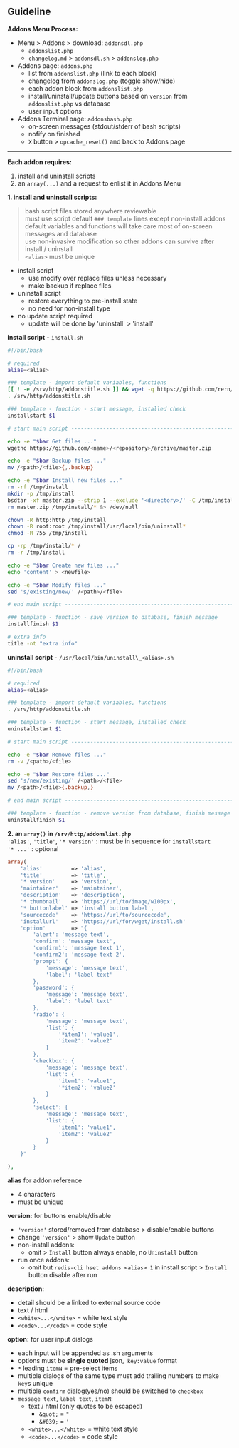 Guideline
---
**Addons Menu Process:**  
- Menu > Addons > download: `addonsdl.php`
  - `addonslist.php`
  - `changelog.md` > `addonsdl.sh` > `addonslog.php`
- Addons page: `addons.php`
  - list from `addonslist.php` (link to each block)
  - changelog from `addonslog.php` (toggle show/hide)
  - each addon block from `addonslist.php`
  - install/uninstall/update buttons based on `version` from `addonslist.php` vs database
  - user input options
- Addons Terminal page: `addonsbash.php`
  - on-screen messages (stdout/stderr of bash scripts)
  - nofify on finished
  - `X` button > `opcache_reset()` and back to Addons page
  
---

**Each addon requires:**  
1. install and uninstall scripts
2. an `array(...)` and a request to enlist it in Addons Menu
  
**1. install and uninstall scripts:**  
> bash script files stored anywhere reviewable  
> must use script default `### template` lines except non-install addons  
> default variables and functions will take care most of on-screen messages and database  
> use non-invasive modification so other addons can survive after install / uninstall  
> `<alias>` must be unique  

- install script  
  - use modify over replace files unless necessary
  - make backup if replace files
- uninstall script
  - restore everything to pre-install state
  - no need for non-install type
- no update script required
  - update will be done by 'uninstall' > 'install'
  
**install script** - `install.sh`  
```sh
#!/bin/bash

# required
alias=<alias>

### template - import default variables, functions
[[ ! -e /srv/http/addonstitle.sh ]] && wget -q https://github.com/rern/RuneAudio_Addons/raw/master/srv/http/addonstitle.sh -P /srv/http
. /srv/http/addonstitle.sh

### template - function - start message, installed check
installstart $1

# start main script ---------------------------------------------------------------------------------->>>

echo -e "$bar Get files ..."
wgetnc https://github.com/<name>/<repository>/archive/master.zip

echo -e "$bar Backup files ..."
mv /<path>/<file>{,.backup}

echo -e "$bar Install new files ..."
rm -rf /tmp/install
mkdir -p /tmp/install
bsdtar -xf master.zip --strip 1 --exclude '<directory>/' -C /tmp/install
rm master.zip /tmp/install/* &> /dev/null

chown -R http:http /tmp/install
chown -R root:root /tmp/install/usr/local/bin/uninstall*
chmod -R 755 /tmp/install

cp -rp /tmp/install/* /
rm -r /tmp/install

echo -e "$bar Create new files ..."
echo 'content' > <newfile>

echo -e "$bar Modify files ..."
sed 's/existing/new/' /<path>/<file>

# end main script ------------------------------------------------------------------------------------<<<

### template - function - save version to database, finish message
installfinish $1

# extra info
title -nt "extra info"
```

**uninstall script** - `/usr/local/bin/uninstall\_<alias>.sh`  
```sh
#!/bin/bash

# required
alias=<alias>

### template - import default variables, functions
. /srv/http/addonstitle.sh

### template - function - start message, installed check
uninstallstart $1

# start main script ----------------------------------------------------------------------------------->>>

echo -e "$bar Remove files ..."
rm -v /<path>/<file>

echo -e "$bar Restore files ..."
sed 's/new/existing/' /<path>/<file>
mv /<path>/<file>{.backup,}

# end main script -----------------------------------------------------------------------------------<<<

### template - function - remove version from database, finish message
uninstallfinish $1
```
    
**2. an `array()` in `/srv/http/addonslist.php`**  
`'alias'`, `'title'`, `'* version'` : must be in sequence for `installstart`  
`'* ...'` : optional 
```php
array(
	'alias'         => 'alias',
	'title'         => 'title',
	'* version'     => 'version',
	'maintainer'    => 'maintainer',
	'description'   => 'description',
	'* thumbnail'   => 'https://url/to/image/w100px',
	'* buttonlabel' => 'install button label',
	'sourcecode'    => 'https://url/to/sourcecode',
	'installurl'    => 'https://url/for/wget/install.sh'
	'option'        => "{ 
		'alert': 'message text',
		'confirm': 'message text',
		'confirm1': 'message text 1',
		'confirm2': 'message text 2',
		'prompt': {
			'message': 'message text',
			'label': 'label text'
		},
		'password': {
			'message': 'message text',
			'label': 'label text'
		},
		'radio': {
			'message': 'message text',
			'list': {
				'*item1': 'value1',
				'item2': 'value2'
			}
		},
		'checkbox': {
			'message': 'message text',
			'list': {
				'item1': 'value1',
				'*item2': 'value2'
			}
		},
		'select': {
			'message': 'message text',
			'list': {
				'item1': 'value1',
				'item2': 'value2'
			}
		}
	}"

),
```

**alias** for addon reference  
- 4 characters
- must be unique

**version:** for buttons enable/disable  
- `'version'` stored/removed from database > disable/enable buttons
- change `'version'` > show `Update` button
- non-install addons:
	- omit > `Install` button always enable, no `Uninstall` button
- run once addons:
	- omit but `redis-cli hset addons <alias> 1` in install script > `Install` button disable after run
    
**description:**
- detail should be a linked to external source code
- text / html
- `<white>...</white>` = white text style
- `<code>...</code>` = code style

**option:** for user input dialogs  
- each input will be appended as <install>.sh arguments
- options must be **single quoted** json,` key:value` format
- `*` leading `itemN` = pre-select items
- multiple dialogs of the same type must add trailing numbers to make `key`s unique
- multiple `confirm` dialog(yes/no) should be switched to `checkbox`
- `message text`, `label text`, `itemN`:
    - text / html (only quotes to be escaped)
        - `&quot;` = `"`
        - `&#039;` = `'`
    - `<white>...</white>` = white text style
    - `<code>...</code>` = code style
```

